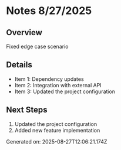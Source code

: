 # Notes 8/27/2025

## Overview
Fixed edge case scenario

## Details
- Item 1: Dependency updates
- Item 2: Integration with external API
- Item 3: Updated the project configuration

## Next Steps
1. Updated the project configuration
2. Added new feature implementation

Generated on: 2025-08-27T12:06:21.174Z
